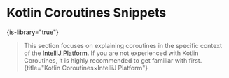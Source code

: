<!-- Copyright 2000-2024 JetBrains s.r.o. and contributors. Use of this source code is governed by the Apache 2.0 license. -->
# Kotlin Coroutines Snippets

{is-library="true"}

<snippet id="learnCoroutines">

> This section focuses on explaining coroutines in the specific context of the [IntelliJ Platform](intellij_platform.md).
> If you are not experienced with Kotlin Coroutines, it is highly recommended to get familiar with
> [](kotlin-coroutines.md#learning-resources) first.
{title="Kotlin Coroutines×IntelliJ Platform"}

</snippet>
